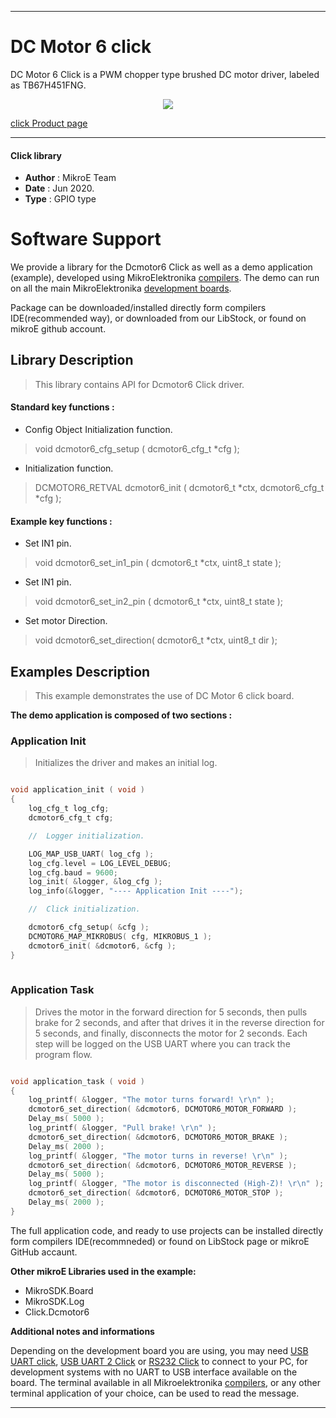 
---
# DC Motor 6 click

DC Motor 6 Click is a PWM chopper type brushed DC motor driver, labeled as TB67H451FNG.

<p align="center">
  <img src="https://download.mikroe.com/images/click_for_ide/dcmotor6_click.png">
</p>

[click Product page](https://www.mikroe.com/dc-motor-6-click)

---

#### Click library 

- **Author**        : MikroE Team
- **Date**          : Jun 2020.
- **Type**          : GPIO type


# Software Support

We provide a library for the Dcmotor6 Click 
as well as a demo application (example), developed using MikroElektronika 
[compilers](https://shop.mikroe.com/compilers). 
The demo can run on all the main MikroElektronika [development boards](https://shop.mikroe.com/development-boards).

Package can be downloaded/installed directly form compilers IDE(recommended way), or downloaded from our LibStock, or found on mikroE github account. 

## Library Description

> This library contains API for Dcmotor6 Click driver.

#### Standard key functions :

- Config Object Initialization function.
> void dcmotor6_cfg_setup ( dcmotor6_cfg_t *cfg ); 
 
- Initialization function.
> DCMOTOR6_RETVAL dcmotor6_init ( dcmotor6_t *ctx, dcmotor6_cfg_t *cfg );

#### Example key functions :

- Set IN1 pin.
> void dcmotor6_set_in1_pin ( dcmotor6_t *ctx, uint8_t state );
 
- Set IN1 pin.
> void dcmotor6_set_in2_pin ( dcmotor6_t *ctx, uint8_t state );

- Set motor Direction.
> void dcmotor6_set_direction( dcmotor6_t *ctx, uint8_t dir );

## Examples Description

> This example demonstrates the use of DC Motor 6 click board.

**The demo application is composed of two sections :**

### Application Init 

> Initializes the driver and makes an initial log.

```c

void application_init ( void )
{
    log_cfg_t log_cfg;
    dcmotor6_cfg_t cfg;

    //  Logger initialization.

    LOG_MAP_USB_UART( log_cfg );
    log_cfg.level = LOG_LEVEL_DEBUG;
    log_cfg.baud = 9600;
    log_init( &logger, &log_cfg );
    log_info(&logger, "---- Application Init ----");

    //  Click initialization.

    dcmotor6_cfg_setup( &cfg );
    DCMOTOR6_MAP_MIKROBUS( cfg, MIKROBUS_1 );
    dcmotor6_init( &dcmotor6, &cfg );
}
  
```

### Application Task

> Drives the motor in the forward direction for 5 seconds, then pulls brake for 2 seconds, 
> and after that drives it in the reverse direction for 5 seconds, and finally, 
> disconnects the motor for 2 seconds. Each step will be logged on the USB UART where
> you can track the program flow.

```c

void application_task ( void )
{
    log_printf( &logger, "The motor turns forward! \r\n" );
    dcmotor6_set_direction( &dcmotor6, DCMOTOR6_MOTOR_FORWARD );
    Delay_ms( 5000 );
    log_printf( &logger, "Pull brake! \r\n" );
    dcmotor6_set_direction( &dcmotor6, DCMOTOR6_MOTOR_BRAKE );
    Delay_ms( 2000 );
    log_printf( &logger, "The motor turns in reverse! \r\n" );
    dcmotor6_set_direction( &dcmotor6, DCMOTOR6_MOTOR_REVERSE );
    Delay_ms( 5000 );
    log_printf( &logger, "The motor is disconnected (High-Z)! \r\n" );
    dcmotor6_set_direction( &dcmotor6, DCMOTOR6_MOTOR_STOP );
    Delay_ms( 2000 );
}  

```

The full application code, and ready to use projects can be  installed directly form compilers IDE(recommneded) or found on LibStock page or mikroE GitHub accaunt.

**Other mikroE Libraries used in the example:** 

- MikroSDK.Board
- MikroSDK.Log
- Click.Dcmotor6

**Additional notes and informations**

Depending on the development board you are using, you may need 
[USB UART click](https://shop.mikroe.com/usb-uart-click), 
[USB UART 2 Click](https://shop.mikroe.com/usb-uart-2-click) or 
[RS232 Click](https://shop.mikroe.com/rs232-click) to connect to your PC, for 
development systems with no UART to USB interface available on the board. The 
terminal available in all Mikroelektronika 
[compilers](https://shop.mikroe.com/compilers), or any other terminal application 
of your choice, can be used to read the message.



---
